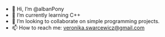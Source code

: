- 👋 Hi, I’m @albanPony
- 🌱 I’m currently learning C++
- 💞️ I’m looking to collaborate on simple programming projects.
- 📫 How to reach me: veronika.swarcewicz@gmail.com

